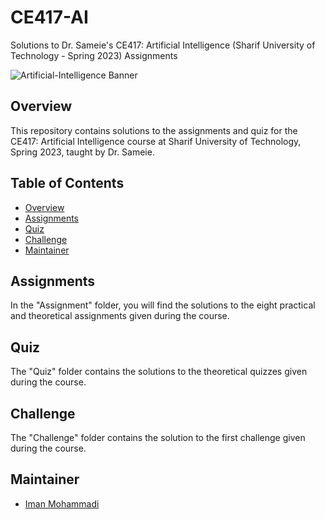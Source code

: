 # CE417-AI
Solutions to Dr. Sameie's CE417: Artificial Intelligence (Sharif University of Technology - Spring 2023) Assignments

![Artificial-Intelligence Banner](https://github.com/Imanm02/CE417-Artificial-Intelligence/blob/main/Artificial-Intelligence-Background.jpg)

## Overview

This repository contains solutions to the assignments and quiz for the CE417: Artificial Intelligence course at Sharif University of Technology, Spring 2023, taught by Dr. Sameie.

## Table of Contents

- [Overview](#overview)
- [Assignments](#assignments)
- [Quiz](#quiz)
- [Challenge](#challenge)
- [Maintainer](#maintainer)

## Assignments

In the "Assignment" folder, you will find the solutions to the eight practical and theoretical assignments given during the course.

## Quiz

The "Quiz" folder contains the solutions to the theoretical quizzes given during the course.

## Challenge

The "Challenge" folder contains the solution to the first challenge given during the course.

## Maintainer

- [Iman Mohammadi](https://github.com/Imanm02)
